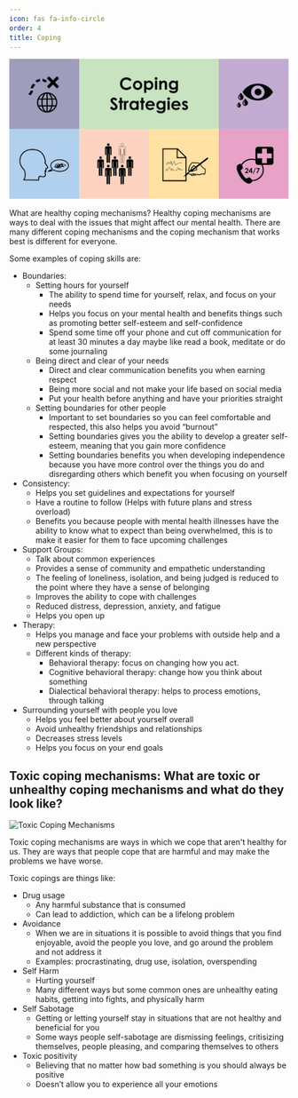 ```yaml
---
icon: fas fa-info-circle
order: 4
title: Coping
---
```


![Coping Title](../assets/img/coping.jpeg)

What are healthy coping mechanisms? Healthy coping mechanisms are ways to deal with the issues that might affect our mental health. There are many different coping mechanisms and the coping mechanism that works best is different for everyone.

Some examples of coping skills are:
- Boundaries:
  - Setting hours for yourself
    - The ability to spend time for yourself, relax, and focus on your needs
    - Helps you focus on your mental health and benefits things such as promoting better self-esteem and self-confidence
    - Spend some time off your phone and cut off communication for at least 30 minutes a day maybe like read a book, meditate or do some journaling
  - Being direct and clear of your needs
    - Direct and clear communication benefits you when earning respect
    - Being more social and not make your life based on social media
    - Put your health before anything and have your priorities straight
  - Setting boundaries for other people
    - Important to set boundaries so you can feel comfortable and respected, this also helps you avoid “burnout”
    - Setting boundaries gives you the ability to develop a greater self-esteem, meaning that you gain more confidence
    - Setting boundaries benefits you when developing independence because you have more control over the things you do and disregarding others which benefit you when focusing on yourself
- Consistency:
  - Helps you set guidelines and expectations for yourself
  - Have a routine to follow (Helps with future plans and stress overload)
  - Benefits you because people with mental health illnesses have the ability to know what to expect than being overwhelmed, this is to make it easier for them to face upcoming challenges
- Support Groups:
  - Talk about common experiences
  - Provides a sense of community and empathetic understanding
  - The feeling of loneliness, isolation, and being judged is reduced to the point where they have a sense of belonging
  - Improves the ability to cope with challenges
  - Reduced distress, depression, anxiety, and fatigue
  - Helps you open up
- Therapy:
  - Helps you manage and face your problems with outside help and a new perspective
  - Different kinds of therapy:
    - Behavioral therapy: focus on changing how you act.
    - Cognitive behavioral therapy: change how you think about something
    - Dialectical behavioral therapy: helps to process emotions, through talking
- Surrounding yourself with people you love
  - Helps you feel better about yourself overall
  - Avoid unhealthy friendships and relationships
  - Decreases stress levels
  - Helps you focus on your end goals

## **Toxic coping mechanisms: What are toxic or unhealthy coping mechanisms and what do they look like?**

![Toxic Coping Mechanisms](../assets/img/toxiccoping.jpeg)

Toxic coping mechanisms are ways in which we cope that aren't healthy for us. They are ways that people cope that are harmful and may make the problems we have worse.

Toxic copings are things like:

- Drug usage
  - Any harmful substance that is consumed
  - Can lead to addiction, which can be a lifelong problem
- Avoidance
  - When we are in situations it is possible to avoid things that you find enjoyable, avoid the people you love, and go around the problem and not address it
  - Examples: procrastinating, drug use, isolation, overspending
- Self Harm
  - Hurting yourself
  - Many different ways but some common ones are unhealthy eating habits, getting into fights, and physically harm
- Self Sabotage
  - Getting or letting yourself stay in situations that are not healthy and beneficial for you
  - Some ways people self-sabotage are dismissing feelings, critisizing themselves, people pleasing, and comparing themselves to others
- Toxic positivity
  - Believing that no matter how bad something is you should always be positive
  - Doesn’t allow you to experience all your emotions

